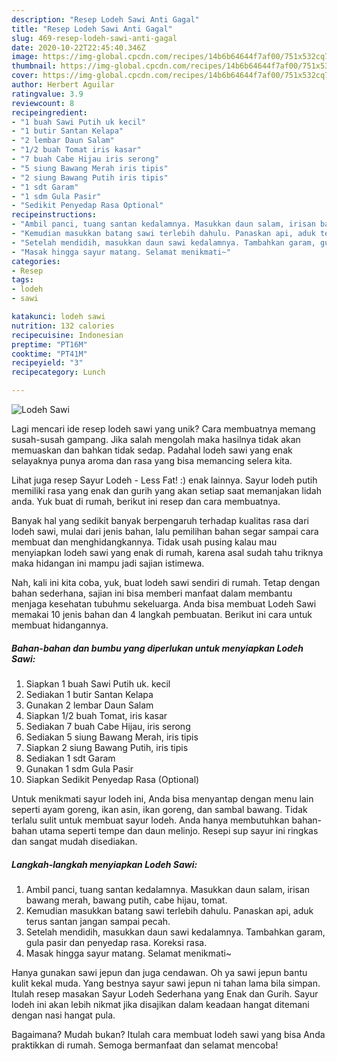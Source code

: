 ```yaml
---
description: "Resep Lodeh Sawi Anti Gagal"
title: "Resep Lodeh Sawi Anti Gagal"
slug: 469-resep-lodeh-sawi-anti-gagal
date: 2020-10-22T22:45:40.346Z
image: https://img-global.cpcdn.com/recipes/14b6b64644f7af00/751x532cq70/lodeh-sawi-foto-resep-utama.jpg
thumbnail: https://img-global.cpcdn.com/recipes/14b6b64644f7af00/751x532cq70/lodeh-sawi-foto-resep-utama.jpg
cover: https://img-global.cpcdn.com/recipes/14b6b64644f7af00/751x532cq70/lodeh-sawi-foto-resep-utama.jpg
author: Herbert Aguilar
ratingvalue: 3.9
reviewcount: 8
recipeingredient:
- "1 buah Sawi Putih uk kecil"
- "1 butir Santan Kelapa"
- "2 lembar Daun Salam"
- "1/2 buah Tomat iris kasar"
- "7 buah Cabe Hijau iris serong"
- "5 siung Bawang Merah iris tipis"
- "2 siung Bawang Putih iris tipis"
- "1 sdt Garam"
- "1 sdm Gula Pasir"
- "Sedikit Penyedap Rasa Optional"
recipeinstructions:
- "Ambil panci, tuang santan kedalamnya. Masukkan daun salam, irisan bawang merah, bawang putih, cabe hijau, tomat."
- "Kemudian masukkan batang sawi terlebih dahulu. Panaskan api, aduk terus santan jangan sampai pecah."
- "Setelah mendidih, masukkan daun sawi kedalamnya. Tambahkan garam, gula pasir dan penyedap rasa. Koreksi rasa."
- "Masak hingga sayur matang. Selamat menikmati~"
categories:
- Resep
tags:
- lodeh
- sawi

katakunci: lodeh sawi 
nutrition: 132 calories
recipecuisine: Indonesian
preptime: "PT16M"
cooktime: "PT41M"
recipeyield: "3"
recipecategory: Lunch

---
```



![Lodeh Sawi](https://img-global.cpcdn.com/recipes/14b6b64644f7af00/751x532cq70/lodeh-sawi-foto-resep-utama.jpg)

Lagi mencari ide resep lodeh sawi yang unik? Cara membuatnya memang susah-susah gampang. Jika salah mengolah maka hasilnya tidak akan memuaskan dan bahkan tidak sedap. Padahal lodeh sawi yang enak selayaknya punya aroma dan rasa yang bisa memancing selera kita.

Lihat juga resep Sayur Lodeh - Less Fat! :) enak lainnya. Sayur lodeh putih memiliki rasa yang enak dan gurih yang akan setiap saat memanjakan lidah anda. Yuk buat di rumah, berikut ini resep dan cara membuatnya.

Banyak hal yang sedikit banyak berpengaruh terhadap kualitas rasa dari lodeh sawi, mulai dari jenis bahan, lalu pemilihan bahan segar sampai cara membuat dan menghidangkannya. Tidak usah pusing kalau mau menyiapkan lodeh sawi yang enak di rumah, karena asal sudah tahu triknya maka hidangan ini mampu jadi sajian istimewa.


Nah, kali ini kita coba, yuk, buat lodeh sawi sendiri di rumah. Tetap dengan bahan sederhana, sajian ini bisa memberi manfaat dalam membantu menjaga kesehatan tubuhmu sekeluarga. Anda bisa membuat Lodeh Sawi memakai 10 jenis bahan dan 4 langkah pembuatan. Berikut ini cara untuk membuat hidangannya.

<!--inarticleads1-->

##### Bahan-bahan dan bumbu yang diperlukan untuk menyiapkan Lodeh Sawi:

1. Siapkan 1 buah Sawi Putih uk. kecil
1. Sediakan 1 butir Santan Kelapa
1. Gunakan 2 lembar Daun Salam
1. Siapkan 1/2 buah Tomat, iris kasar
1. Sediakan 7 buah Cabe Hijau, iris serong
1. Sediakan 5 siung Bawang Merah, iris tipis
1. Siapkan 2 siung Bawang Putih, iris tipis
1. Sediakan 1 sdt Garam
1. Gunakan 1 sdm Gula Pasir
1. Siapkan Sedikit Penyedap Rasa (Optional)


Untuk menikmati sayur lodeh ini, Anda bisa menyantap dengan menu lain seperti ayam goreng, ikan asin, ikan goreng, dan sambal bawang. Tidak terlalu sulit untuk membuat sayur lodeh. Anda hanya membutuhkan bahan-bahan utama seperti tempe dan daun melinjo. Resepi sup sayur ini ringkas dan sangat mudah disediakan. 

<!--inarticleads2-->

##### Langkah-langkah menyiapkan Lodeh Sawi:

1. Ambil panci, tuang santan kedalamnya. Masukkan daun salam, irisan bawang merah, bawang putih, cabe hijau, tomat.
1. Kemudian masukkan batang sawi terlebih dahulu. Panaskan api, aduk terus santan jangan sampai pecah.
1. Setelah mendidih, masukkan daun sawi kedalamnya. Tambahkan garam, gula pasir dan penyedap rasa. Koreksi rasa.
1. Masak hingga sayur matang. Selamat menikmati~


Hanya gunakan sawi jepun dan juga cendawan. Oh ya sawi jepun bantu kulit kekal muda. Yang bestnya sayur sawi jepun ni tahan lama bila simpan. Itulah resep masakan Sayur Lodeh Sederhana yang Enak dan Gurih. Sayur lodeh ini akan lebih nikmat jika disajikan dalam keadaan hangat ditemani dengan nasi hangat pula. 

Bagaimana? Mudah bukan? Itulah cara membuat lodeh sawi yang bisa Anda praktikkan di rumah. Semoga bermanfaat dan selamat mencoba!
